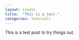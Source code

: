```yaml
---
layout: single
title:  "This is a test."
categories: Tutorials
---
```


This is a test post to try things out.
